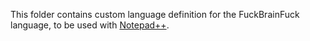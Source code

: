 This folder contains custom language definition for the FuckBrainFuck language, to be used with [Notepad++](https://notepad-plus-plus.org/).
